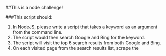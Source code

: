 ##This is a node challenge!

###This script should:

1. In NodeJS, please write a script that takes a keyword as an argument from the command line.
2. The script would then search Google and Bing for the keyword.
3. The script will visit the top 6 search results from both Google and Bing.
4. On each visited page from the search results list, scrape the <title> element.
5. Store the url for the visited page and the contents of the <title> element in a CSV file.
6. In the end there should be two CSV files output:  one for the Google results and one for Bing.

To execute the script, run: node main.js *searchTerm*

I have also included the ability to store search engine specific information needed to scrape from them in an object defined at the top of the main.js file. I'd like to build off of that to scrape more sites (duckduckgo, symbolhound, askjeeves (because I recently discovered that's still around), yahoo, etc).

I would also like to bring in more user interaction through prompts like after executing the code, in stead of needing to input the search term when executing, have the script prompt the user for the search term, list compatible engines and ask which engine to use and to allow multiple scrapes in one execution (In the case of multiple scrapes I would also want to build in some naming convention for each subsequent scrape so each scrape doesn't just overwrite the csv for that engine).